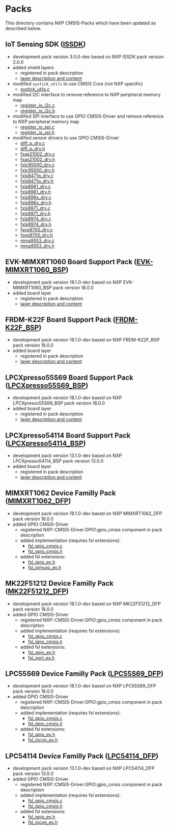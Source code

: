 # Packs
This directory contains NXP CMSIS-Packs which have been updated as described below.

## IoT Sensing SDK ([ISSDK](ISSDK/))
- development pack version 3.0.0-dev based on NXP ISSDK pack version 2.0.0
- added shield layers
  - registered in pack description
  - [layer description and content](ISSDK/middleware/issdk/shields/)
- modified `systick_utils` to use CMSIS Core (not NXP specific)
  - [systick_utils.c](ISSDK/middleware/issdk/drivers/systick/systick_utils.c)
- modified I2C interface to remove reference to NXP peripheral memory map
  - [register_io_i2c.c](ISSDK/middleware/issdk/sensors/register_io_i2c.c)
  - [register_io_i2c.h](ISSDK/middleware/issdk/sensors/register_io_i2c.h)
- modified SPI interface to use GPIO CMSIS-Driver and remove reference to NXP peripheral memory map
  - [register_io_spi.c](ISSDK/middleware/issdk/sensors/register_io_spi.c)
  - [register_io_spi.h](ISSDK/middleware/issdk/sensors/register_io_spi.h)
- modified sensor drivers to use GPIO CMSIS-Driver
  - [diff_p_drv.c](ISSDK/middleware/issdk/sensors/diff_p_drv.c)
  - [diff_p_drv.h](ISSDK/middleware/issdk/sensors/diff_p_drv.h)
  - [fxas21002_drv.c](ISSDK/middleware/issdk/sensors/fxas21002_drv.c)
  - [fxas21002_drv.h](ISSDK/middleware/issdk/sensors/fxas21002_drv.h)
  - [fxlc95000_drv.c](ISSDK/middleware/issdk/sensors/fxlc95000_drv.c)
  - [fxlc95000_drv.h](ISSDK/middleware/issdk/sensors/fxlc95000_drv.h)
  - [fxls8471q_drv.c](ISSDK/middleware/issdk/sensors/fxls8471q_drv.c)
  - [fxls8471q_drv.h](ISSDK/middleware/issdk/sensors/fxls8471q_drv.h)
  - [fxls8961_drv.c](ISSDK/middleware/issdk/sensors/fxls8961_drv.c)
  - [fxls8961_drv.h](ISSDK/middleware/issdk/sensors/fxls8961_drv.h)
  - [fxls896x_drv.c](ISSDK/middleware/issdk/sensors/fxls896x_drv.c)
  - [fxls896x_drv.h](ISSDK/middleware/issdk/sensors/fxls896x_drv.h)
  - [fxls8971_drv.c](ISSDK/middleware/issdk/sensors/fxls8971_drv.c)
  - [fxls8971_drv.h](ISSDK/middleware/issdk/sensors/fxls8971_drv.h)
  - [fxls8974_drv.c](ISSDK/middleware/issdk/sensors/fxls8974_drv.c)
  - [fxls8974_drv.h](ISSDK/middleware/issdk/sensors/fxls8974_drv.h)
  - [fxos8700_drv.c](ISSDK/middleware/issdk/sensors/fxos8700_drv.c)
  - [fxos8700_drv.h](ISSDK/middleware/issdk/sensors/fxos8700_drv.h)
  - [mma9553_drv.c](ISSDK/middleware/issdk/sensors/mma9553_drv.c)
  - [mma9553_drv.h](ISSDK/middleware/issdk/sensors/mma9553_drv.h)


## EVK-MIMXRT1060 Board Support Pack ([EVK-MIMXRT1060_BSP](EVK-MIMXRT1060_BSP/))
- development pack version 18.1.0-dev based on NXP EVK-MIMXRT1060_BSP pack version 18.0.0
- added board layer
  - registered in pack description
  - [layer description and content](EVK-MIMXRT1060_BSP/boards/evkmimxrt1060/layer/)

## FRDM-K22F Board Support Pack ([FRDM-K22F_BSP](FRDM-K22F_BSP/))
- development pack version 18.1.0-dev based on NXP FRDM-K22F_BSP pack version 18.0.0
- added board layer
  - registered in pack description
  - [layer description and content](FRDM-K22F_BSP/boards/frdmk22f/layer/)

## LPCXpresso55S69 Board Support Pack ([LPCXpresso55S69_BSP](LPCXpresso55S69_BSP/))
- development pack version 18.1.0-dev based on NXP LPCXpresso55S69_BSP pack version 18.0.0
- added board layer
  - registered in pack description
  - [layer description and content](LPCXpresso55S69_BSP/boards/lpcxpresso55s69/layer/)

## LPCXpresso54114 Board Support Pack ([LPCXpresso54114_BSP](LPCXpresso54114_BSP/))
- development pack version 13.1.0-dev based on NXP LPCXpresso54114_BSP pack version 13.0.0
- added board layer
  - registered in pack description
  - [layer description and content](LPCXpresso54114_BSP/layer/)

## MIMXRT1062 Device Familly Pack ([MIMXRT1062_DFP](MIMXRT1062_DFP/))
- development pack version 18.1.0-dev based on NXP MIMXRT1062_DFP pack version 18.0.0
- added GPIO CMSIS-Driver
  - registered NXP::CMSIS-Driver:GPIO:gpio_cmsis component in pack description
  - added implementation (requires fsl extensions):
    - [fsl_gpio_cmsis.c](MIMXRT1062_DFP/devices/MIMXRT1062/cmsis_drivers/fsl_gpio_cmsis.c)
    - [fsl_gpio_cmsis.h](MIMXRT1062_DFP/devices/MIMXRT1062/cmsis_drivers/fsl_gpio_cmsis.h)
  - added fsl extensions:
    - [fsl_gpio_ex.h](MIMXRT1062_DFP/devices/MIMXRT1062/drivers/fsl_gpio_ex.h)
    - [fsl_iomuxc_ex.h](MIMXRT1062_DFP/devices/MIMXRT1062/drivers/fsl_iomuxc_ex.h)

## MK22F51212 Device Familly Pack ([MK22F51212_DFP](MK22F51212_DFP/))
- development pack version 18.1.0-dev based on NXP MK22F51212_DFP pack version 18.0.0
- added GPIO CMSIS-Driver
  - registered NXP::CMSIS-Driver:GPIO:gpio_cmsis component in pack description
  - added implementation (requires fsl extensions):
    - [fsl_gpio_cmsis.c](MK22F51212_DFP/devices/MK22F51212/cmsis_drivers/fsl_gpio_cmsis.c)
    - [fsl_gpio_cmsis.h](MK22F51212_DFP/devices/MK22F51212/cmsis_drivers/fsl_gpio_cmsis.h)
  - added fsl extensions:
    - [fsl_gpio_ex.h](MK22F51212_DFP/devices/MK22F51212/drivers/fsl_gpio_ex.h)
    - [fsl_port_ex.h](MK22F51212_DFP/devices/MK22F51212/drivers/fsl_port_ex.h)

## LPC55S69 Device Familly Pack ([LPC55S69_DFP](LPC55S69_DFP/))
- development pack version 18.1.0-dev based on NXP LPC55S69_DFP pack version 18.0.0
- added GPIO CMSIS-Driver
  - registered NXP::CMSIS-Driver:GPIO:gpio_cmsis component in pack description
  - added implementation (requires fsl extensions):
    - [fsl_gpio_cmsis.c](LPC55S69_DFP/devices/LPC55S69/cmsis_drivers/fsl_gpio_cmsis.c)
    - [fsl_gpio_cmsis.h](LPC55S69_DFP/devices/LPC55S69/cmsis_drivers/fsl_gpio_cmsis.h)
  - added fsl extensions:
    - [fsl_gpio_ex.h](LPC55S69_DFP/devices/LPC55S69/drivers/fsl_gpio_ex.h)
    - [fsl_iocon_ex.h](LPC55S69_DFP/devices/LPC55S69/drivers/fsl_iocon_ex.h)

## LPC54114 Device Familly Pack ([LPC54114_DFP](LPC54114_DFP/))
- development pack version 13.1.0-dev based on NXP LPC54114_DFP pack version 13.0.0
- added GPIO CMSIS-Driver
  - registered NXP::CMSIS-Driver:GPIO:gpio_cmsis component in pack description
  - added implementation (requires fsl extensions):
    - [fsl_gpio_cmsis.c](LPC54114_DFP/cmsis_drivers/fsl_gpio_cmsis.c)
    - [fsl_gpio_cmsis.h](LPC54114_DFP/cmsis_drivers/fsl_gpio_cmsis.h)
  - added fsl extensions:
    - [fsl_gpio_ex.h](LPC54114_DFP/drivers/fsl_gpio_ex.h)
    - [fsl_iocon_ex.h](LPC54114_DFP/drivers/fsl_iocon_ex.h)
